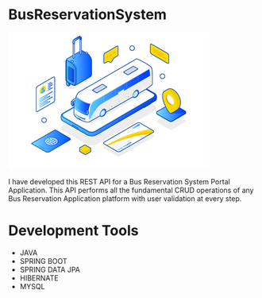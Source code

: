 # BusReservationSystem

![logo](https://raw.githubusercontent.com/vibiya2000/BusReservationSystem/main/bus%20logo.png)


I have developed this REST API for a Bus Reservation System Portal Application. This API performs all the fundamental CRUD operations of any Bus Reservation Application platform with user validation at every step.

# Development Tools
- JAVA
- SPRING BOOT
- SPRING DATA JPA
- HIBERNATE
- MYSQL

